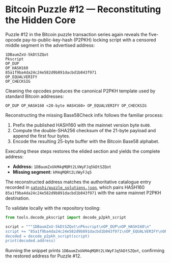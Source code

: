 # Bitcoin Puzzle #12 — Reconstituting the Hidden Core

Puzzle #12 in the Bitcoin puzzle transaction series again reveals the five-opcode pay-to-public-key-hash (P2PKH) locking script with a censored middle segment in the advertised address:

```
1DBaumZxU-5kDtSZQot
Pkscript
OP_DUP
OP_HASH160
85a1f9ba4da24c24e582d9b891dacbd1b043f971
OP_EQUALVERIFY
OP_CHECKSIG
```

Cleaning the opcodes produces the canonical P2PKH template used by standard Bitcoin addresses:

```
OP_DUP OP_HASH160 <20-byte HASH160> OP_EQUALVERIFY OP_CHECKSIG
```

Reconstructing the missing Base58Check infix follows the familiar process:

1. Prefix the published HASH160 with the mainnet version byte `0x00`.
2. Compute the double-SHA256 checksum of the 21-byte payload and append the first four bytes.
3. Encode the resulting 25-byte buffer with the Bitcoin Base58 alphabet.

Executing these steps restores the elided section and yields the complete address:

- **Address:** `1DBaumZxUkM4qMQRt2LVWyFJq5kDtSZQot`
- **Missing segment:** `kM4qMQRt2LVWyFJq5`

The reconstructed address matches the authoritative catalogue entry recorded in [`satoshi/puzzle_solutions.json`](../satoshi/puzzle_solutions.json), which pairs HASH160 `85a1f9ba4da24c24e582d9b891dacbd1b043f971` with the same mainnet P2PKH destination.

To validate locally with the repository tooling:

```python
from tools.decode_pkscript import decode_p2pkh_script

script = """1DBaumZxU-5kDtSZQot\nPkscript\nOP_DUP\nOP_HASH160\n"
script += "85a1f9ba4da24c24e582d9b891dacbd1b043f971\nOP_EQUALVERIFY\nOP_CHECKSIG"\n
decoded = decode_p2pkh_script(script)
print(decoded.address)
```

Running the snippet prints `1DBaumZxUkM4qMQRt2LVWyFJq5kDtSZQot`, confirming the restored address for Puzzle #12.
